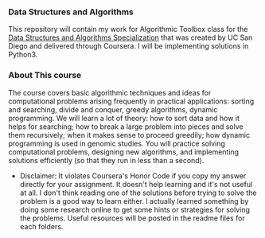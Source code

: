 <h3> Data Structures and Algorithms </h3>

This repository will contain my work for Algorithmic Toolbox class for the <a href="https://www.coursera.org/specializations/data-structures-algorithms">Data Structures and Algorithms Specialization</a> that was created by UC San Diego and delivered through Coursera. I will be implementing solutions in Python3.

<h3> About This course </h3>

The course covers basic algorithmic techniques and ideas for computational problems arising frequently in practical applications: sorting and searching, divide and conquer, greedy algorithms, dynamic programming. We will learn a lot of theory: how to sort data and how it helps for searching; how to break a large problem into pieces and solve them recursively; when it makes sense to proceed greedily; how dynamic programming is used in genomic studies. You will practice solving computational problems, designing new algorithms, and implementing solutions efficiently (so that they run in less than a second).

* Disclaimer: It violates Coursera's Honor Code if you copy my answer directly for your assignment. It doesn't help learning and it's not useful at all. I don't think reading one of the solutions before trying to solve the problem is a good way to learn either. I actually learned something by doing some research online to get some hints or strategies for solving the problems. Useful resources will be posted in the readme files for each folders. 
